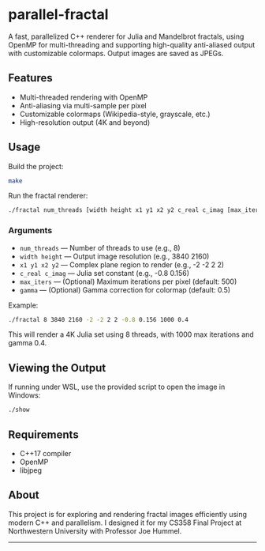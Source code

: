 # parallel-fractal

A fast, parallelized C++ renderer for Julia and Mandelbrot fractals, using OpenMP for multi-threading and supporting high-quality anti-aliased output with customizable colormaps. Output images are saved as JPEGs.

## Features

- Multi-threaded rendering with OpenMP
- Anti-aliasing via multi-sample per pixel
- Customizable colormaps (Wikipedia-style, grayscale, etc.)
- High-resolution output (4K and beyond)

## Usage

Build the project:

```sh
make
```

Run the fractal renderer:

```sh
./fractal num_threads [width height x1 y1 x2 y2 c_real c_imag [max_iters gamma]]
```

### Arguments

- `num_threads` — Number of threads to use (e.g., 8)
- `width height` — Output image resolution (e.g., 3840 2160)
- `x1 y1 x2 y2` — Complex plane region to render (e.g., -2 -2 2 2)
- `c_real c_imag` — Julia set constant (e.g., -0.8 0.156)
- `max_iters` — (Optional) Maximum iterations per pixel (default: 500)
- `gamma` — (Optional) Gamma correction for colormap (default: 0.5)

Example:

```sh
./fractal 8 3840 2160 -2 -2 2 2 -0.8 0.156 1000 0.4
```

This will render a 4K Julia set using 8 threads, with 1000 max iterations and gamma 0.4.

## Viewing the Output

If running under WSL, use the provided script to open the image in Windows:

```sh
./show
```

## Requirements

- C++17 compiler
- OpenMP
- libjpeg

## About

This project is for exploring and rendering fractal images efficiently using modern C++ and parallelism. I designed it for my CS358 Final Project at Northwestern University with Professor Joe Hummel.

---

